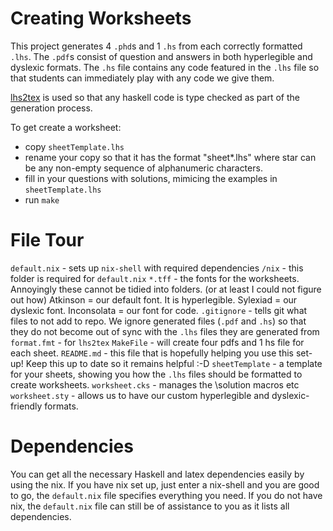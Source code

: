 # Creating Worksheets

This project generates 4 `.phd`s and 1 `.hs` from each correctly formatted `.lhs`.
  The `.pdf`s consist of question and answers in both hyperlegible and dyslexic formats.
  The `.hs` file contains any code featured in the `.lhs` file so that students can immediately play with any code we give them.

[lhs2tex](https://www.andres-loeh.de/lhs2tex/) is used so that any haskell code is type checked as part of the generation process.

To get create a worksheet:
  - copy `sheetTemplate.lhs`
  - rename your copy so that it has the format "sheet*.lhs" where star can be any non-empty sequence of alphanumeric characters.
  - fill in your questions with solutions, mimicing the examples in `sheetTemplate.lhs`
  - run `make`

# File Tour

`default.nix` - sets up `nix-shell` with required dependencies
`/nix` - this folder is required for `default.nix`
`*.tff` - the fonts for the worksheets. Annoyingly these cannot be tidied into folders. (or at least I could not figure out how)
  Atkinson = our default font. It is hyperlegible.
  Sylexiad = our dyslexic font.
  Inconsolata = our font for code.
`.gitignore` - tells git what files to not add to repo. We ignore generated files (`.pdf` and `.hs`) so that they do not become out of sync with the `.lhs` files they are generated from
`format.fmt` - for `lhs2tex`
`MakeFile` - will create four pdfs and 1 hs file for each sheet.
`README.md` - this file that is hopefully helping you use this set-up! Keep this up to date so it remains helpful :-D
`sheetTemplate` - a template for your sheets, showing you how the `.lhs` files should be formatted to create worksheets.
`worksheet.cks` - manages the \solution macros etc
`worksheet.sty` - allows us to have our custom hyperlegible and dyslexic-friendly formats.

# Dependencies

You can get all the necessary Haskell and latex dependencies easily by using the nix.
If you have nix set up, just enter a nix-shell and you are good to go, the `default.nix` file specifies everything you need.
If you do not have nix, the `default.nix` file can still be of assistance to you as it lists all dependencies.